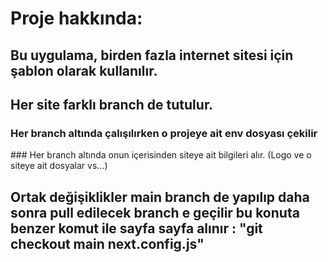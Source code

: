 # Proje hakkında: 

## Bu uygulama, birden fazla internet sitesi için şablon olarak kullanılır. 
## Her site farklı branch de tutulur. 
### Her branch altında çalışılırken o projeye ait env dosyası çekilir 
### Her branch altında onun içerisinden siteye ait bilgileri alır. (Logo ve o siteye ait dosyalar vs...) 
## Ortak değişiklikler main branch de yapılıp daha sonra pull edilecek branch e geçilir bu konuta benzer komut ile sayfa sayfa alınır : "git checkout main next.config.js"

